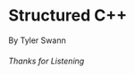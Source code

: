 <!-- .slide: id="end" -->

# Structured C++ <!-- class="r-fit-text" -->

By Tyler Swann

###### Thanks for Listening <!-- class="r-fit-text" -->

<!-- social, src etc. links -->
